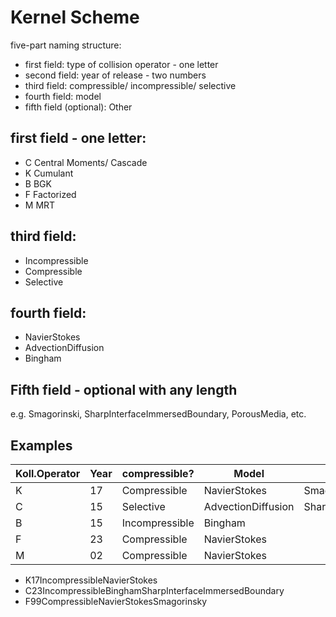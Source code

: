# Kernel Scheme

five-part naming structure:

- first field: type of collision operator - one letter
- second field: year of release - two numbers
- third field: compressible/ incompressible/ selective
- fourth field: model
- fifth field (optional): Other

## first field - one letter:

- C Central Moments/ Cascade
- K Cumulant
- B BGK
- F Factorized
- M MRT

## third field:
  
- Incompressible
- Compressible
- Selective

## fourth field:

- NavierStokes
- AdvectionDiffusion
- Bingham

## Fifth field - optional with any length

e.g. Smagorinski, SharpInterfaceImmersedBoundary, PorousMedia, etc.


## Examples

| Koll.Operator | Year 	| compressible?  | Model                | MISC                           |
|--------------	|------	|----------------|----------------------|--------------------------------|
| K            	| 17   	| Compressible   | NavierStokes         | Smagorinski                    |
| C            	| 15   	| Selective      | AdvectionDiffusion   | SharpInterfaceImmersedBoundary |
| B            	| 15   	| Incompressible | Bingham              |                                |
| F            	| 23   	| Compressible   | NavierStokes         |                                |
| M            	| 02   	| Compressible   | NavierStokes         |                                |


- K17IncompressibleNavierStokes
- C23IncompressibleBinghamSharpInterfaceImmersedBoundary
- F99CompressibleNavierStokesSmagorinsky
